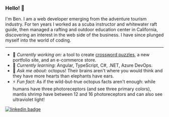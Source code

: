 ### Hello! 👋 

I'm Ben. I am a web developer emerging from the adventure tourism industry. For ten years I worked as a scuba instructor and whitewater raft guide, then managed a rafting and outdoor education center in California, discovering an interest in the web side of the business. I have since plunged myself into the world of coding.

---

<!-- - 🔭  _Currently working on:_ a tool to create [crossword puzzles](https://github.com/TopSecretShh/x-word), a new portfolio site, and an e-commerce store.
- 🌱  _Currently learning:_ React hooks, Gatsby, Shopify, WordPress, TypeScript. -->
- 🔭  _Currently working on:_ a tool to create [crossword puzzles](https://github.com/TopSecretShh/x-word), a new portfolio site, and an e-commerce store.
- 🌱  _Currently learning:_ Angular, TypeScript, C#, .NET, Azure DevOps.
- 💬  _Ask me about:_ octopus! Their brains aren't where you would think and they have more hearts than elephants have ears.
- ⚡ _Fun fact:_ As if the wild-but-true octopus facts aren't enough: while humans have three photoreceptors (and see three primary colors), mantis shrimp have between 12 and 16 photoreceptors and can also see ultraviolet light!

[![linkedin badge](https://img.shields.io/badge/Ben_Hernandez-30302f?style=flat&logo=linkedin)](https://www.linkedin.com/in/ben--hernandez/)

<!--
**capnnemo2/capnnemo2** is a ✨ _special_ ✨ repository because its `README.md` (this file) appears on your GitHub profile.

Here are some ideas to get you started:

- 🔭 I’m currently working on ...
- 🌱 I’m currently learning ...
- 👯 I’m looking to collaborate on ...
- 🤔 I’m looking for help with ...
- 💬 Ask me about ...
- 📫 How to reach me: ...
- 😄 Pronouns: ...
- ⚡ Fun fact: ...
-->
